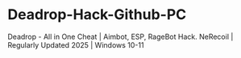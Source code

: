 # Deadrop-Hack-Github-PC
Deadrop - All in One Cheat | Aimbot, ESP, RageBot Hack. NeRecoil | Regularly Updated 2025 | Windows 10-11
